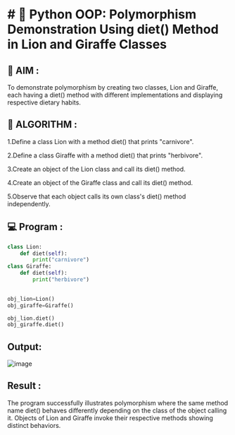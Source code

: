 # # 🐍 Python OOP: Polymorphism Demonstration Using diet() Method in Lion and Giraffe Classes

## 🎯 AIM :
To demonstrate polymorphism by creating two classes, Lion and Giraffe, each having a diet() method with different implementations and displaying respective dietary habits.



## 🧠 ALGORITHM :
1.Define a class Lion with a method diet() that prints "carnivore".

2.Define a class Giraffe with a method diet() that prints "herbivore".

3.Create an object of the Lion class and call its diet() method.

4.Create an object of the Giraffe class and call its diet() method.

5.Observe that each object calls its own class's diet() method independently.


## 💻 Program :
```.py
class Lion:
    def diet(self):
        print("carnivore")
class Giraffe:
    def diet(self):
        print("herbivore")
  

obj_lion=Lion()
obj_giraffe=Giraffe()

obj_lion.diet()
obj_giraffe.diet()
```

## Output:


![image](https://github.com/user-attachments/assets/3e5ba922-e43c-4854-b501-504ed823bbcb)


## Result :
The program successfully illustrates polymorphism where the same method name diet() behaves differently depending on the class of the object calling it. Objects of Lion and Giraffe invoke their respective methods showing distinct behaviors.


